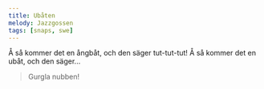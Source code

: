 ```yaml
---
title: Ubåten
melody: Jazzgossen
tags: [snaps, swe]
---
```


Å så kommer det en ångbåt,
och den säger tut-tut-tut!
Å så kommer det en ubåt,
och den säger...

> Gurgla nubben!
